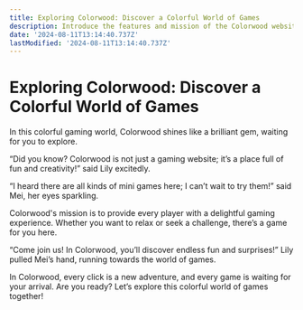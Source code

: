 ```yaml
---
title: Exploring Colorwood: Discover a Colorful World of Games
description: Introduce the features and mission of the Colorwood website, attracting readers to enter this fun and creative gaming world.
date: '2024-08-11T13:14:40.737Z'
lastModified: '2024-08-11T13:14:40.737Z'
---
```


# Exploring Colorwood: Discover a Colorful World of Games

In this colorful gaming world, Colorwood shines like a brilliant gem, waiting for you to explore.

“Did you know? Colorwood is not just a gaming website; it’s a place full of fun and creativity!” said Lily excitedly.

“I heard there are all kinds of mini games here; I can’t wait to try them!” said Mei, her eyes sparkling.

Colorwood's mission is to provide every player with a delightful gaming experience. Whether you want to relax or seek a challenge, there’s a game for you here.

“Come join us! In Colorwood, you’ll discover endless fun and surprises!” Lily pulled Mei’s hand, running towards the world of games.

In Colorwood, every click is a new adventure, and every game is waiting for your arrival. Are you ready? Let’s explore this colorful world of games together! 